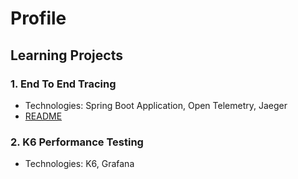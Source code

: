 # Profile

## Learning Projects

### 1. End To End Tracing

- Technologies: Spring Boot Application, Open Telemetry, Jaeger
- [README](https://github.com/CuongDang-DevSecOps/End-To-End-Tracing)

### 2. K6 Performance Testing

- Technologies: K6, Grafana

